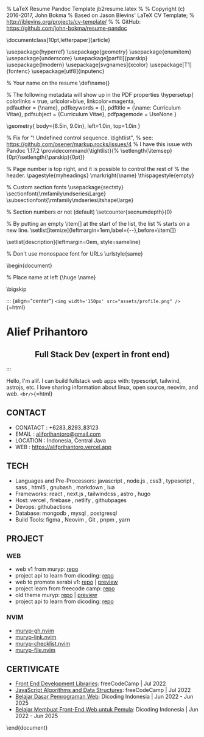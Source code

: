 % LaTeX Resume Pandoc Template jb2resume.latex
%
% Copyright (c) 2016-2017, John Bokma
% Based on Jason Blevins' LaTeX CV Template;
%       http://jblevins.org/projects/cv-template/
%
% GitHub: https://github.com/john-bokma/resume-pandoc

\documentclass[10pt,letterpaper]{article}

\usepackage{hyperref}
\usepackage{geometry}
\usepackage{enumitem}
\usepackage{underscore}
\usepackage[parfill]{parskip}
\usepackage{lmodern}
\usepackage[svgnames]{xcolor}
\usepackage[T1]{fontenc}
\usepackage[utf8]{inputenc}

% Your name on the resume
\def\name{}

% The following metadata will show up in the PDF properties
\hypersetup{
  colorlinks = true,
  urlcolor=blue,
  linkcolor=magenta,  
  pdfauthor = {\name},
  pdfkeywords = {},
  pdftitle = {\name: Curriculum Vitae},
  pdfsubject = {Curriculum Vitae},
  pdfpagemode = UseNone
}

\geometry{
  body={6.5in, 9.0in},
  left=1.0in,
  top=1.0in
}

% Fix  for "! Undefined control sequence. <recently read> \tightlist",
% see: https://github.com/osener/markup.rocks/issues/4
% I have this issue with Pandoc 1.17.2
\providecommand{\tightlist}{%
  \setlength{\itemsep}{0pt}\setlength{\parskip}{0pt}}

% Page number is top right, and it is possible to control the rest of
% the header.
\pagestyle{myheadings}
\markright{\name}
\thispagestyle{empty}

% Custom section fonts
\usepackage{sectsty}
\sectionfont{\rmfamily\mdseries\Large}
\subsectionfont{\rmfamily\mdseries\itshape\large}

% Section numbers or not (default)
\setcounter{secnumdepth}{0}

% By putting an empty \item[] at the start of the list, the list
% starts on a new line.
\setlist[itemize]{leftmargin=1em,label={--},before=\item[]}

\setlist[description]{leftmargin=0em, style=sameline}

% Don't use monospace font for URLs
\urlstyle{same}

\begin{document}

% Place name at left
{\huge \name}

\bigskip


::: {align="center"}
`<img width='150px' src="assets/profile.png" />`{=html}
<h1>
Alief Prihantoro
</h1>
<h2 align="center">
Full Stack Dev (expert in front end)
</h2>
:::

Hello, I'm alif. I can build fullstack web apps with: typescript,
tailwind, astrojs, etc. I love sharing information about linux, open
source, neovim, and web. `<br/>`{=html}

## CONTACT

-   CONATACT : +6283_8293_83123
-   EMAIL : alifprihantoro@gmail.com
-   LOCATION : Indonesia, Central Java
-   WEB : https://alifprihantoro.vercel.app

## TECH

-   Languages and Pre-Processors: javascript , node.js , css3 ,
    typescript , sass , html5 , gnubash , markdown , lua
-   Frameworks: react , next.js , tailwindcss , astro , hugo
-   Host: vercel , firebase , netlify , githubpages
-   Devops: githubactions
-   Database: mongodb , mysql , postgresql
-   Build Tools: figma , Neovim , Git , pnpm , yarn

## PROJECT

### WEB

-   web v1 from muryp: [repo](https://github.com/muryp/web)
-   project api to learn from dicoding:
    [repo](https://github.com/alifprihantoro/dicoding-restaurant-app)
-   web to promote serabi v1:
    [repo](https://github.com/alifprihantoro/serabi) \|
    [preview](https://bicor.netlify.com)
-   project learn from freecode camp:
    [repo](https://github.com/alifprihantoro/freecode-camp)
-   old theme muryp: [repo](https://github.com/alifprihantoro/muryp-new)
    \| [preview](https://muryp.netlify.com)
-   project api to learn from dicoding:
    [repo](https://github.com/alifprihantoro/tugas-dicoding-bakend-api-book-app)

### NVIM

-   [muryp-gh.nvim](https://github.com/muryp/muryp-gh.nvim)
-   [muryp-link.nvim](https://github.com/muryp/muryp-link.nvim)
-   [muryp-checklist.nvim](https://github.com/muryp/muryp-checklist.nvim)
-   [muryp-file.nvim](https://github.com/muryp/muryp-file.nvim)

## CERTIVICATE

-   [Front End Development
    Libraries](https://freecodecamp.org/certification/alifmuryp/front-end-development-libraries):
    freeCodeCamp \| Jul 2022
-   [JavaScript Algorithms and Data
    Structures](https://freecodecamp.org/certification/alifmuryp/javascript-algorithms-and-data-structures):
    freeCodeCamp \| Jul 2022
-   [Belajar Dasar Pemrograman
    Web](https://www.dicoding.com/certificates/6RPND1DWRZ2M): Dicoding
    Indonesia \| Jun 2022 - Jun 2025
-   [Belajar Membuat Front-End Web untuk
    Pemula](https://www.dicoding.com/certificates/4EXG5Q5NEXRL):
    Dicoding Indonesia \| Jun 2022 - Jun 2025

\end{document}
